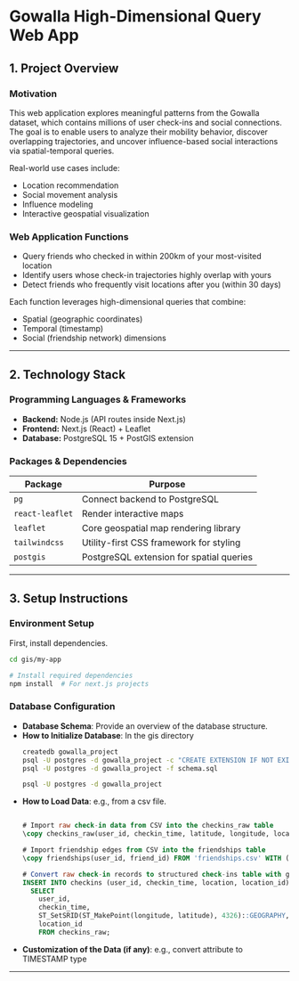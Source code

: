 # Gowalla High-Dimensional Query Web App

## 1. Project Overview

### Motivation

This web application explores meaningful patterns from the Gowalla dataset, which contains millions of user check-ins and social connections. The goal is to enable users to analyze their mobility behavior, discover overlapping trajectories, and uncover influence-based social interactions via spatial-temporal queries.

Real-world use cases include:

- Location recommendation  
- Social movement analysis  
- Influence modeling  
- Interactive geospatial visualization

### Web Application Functions

- Query friends who checked in within 200km of your most-visited location
- Identify users whose check-in trajectories highly overlap with yours
- Detect friends who frequently visit locations after you (within 30 days)

Each function leverages high-dimensional queries that combine:

- Spatial (geographic coordinates)
- Temporal (timestamp)
- Social (friendship network) dimensions

---

## 2. Technology Stack

### Programming Languages & Frameworks

- **Backend:** Node.js (API routes inside Next.js)  
- **Frontend:** Next.js (React) + Leaflet  
- **Database:** PostgreSQL 15 + PostGIS extension  

### Packages & Dependencies

| Package         | Purpose                                      |
|----------------|----------------------------------------------|
| `pg`           | Connect backend to PostgreSQL                |
| `react-leaflet`| Render interactive maps                      |
| `leaflet`      | Core geospatial map rendering library        |
| `tailwindcss`  | Utility-first CSS framework for styling      |
| `postgis`      | PostgreSQL extension for spatial queries     |

---

## 3. Setup Instructions
### Environment Setup
First, install dependencies.
```bash
cd gis/my-app

# Install required dependencies
npm install  # For next.js projects
```

### Database Configuration
- **Database Schema**: Provide an overview of the database structure.
- **How to Initialize Database**:
  In the gis directory
  ```bash
  createdb gowalla_project
  psql -U postgres -d gowalla_project -c "CREATE EXTENSION IF NOT EXISTS postgis;"
  psql -U postgres -d gowalla_project -f schema.sql

  psql -U postgres -d gowalla_project
  ```
- **How to Load Data**: e.g., from a csv file.
  ```sql

  # Import raw check-in data from CSV into the checkins_raw table
  \copy checkins_raw(user_id, checkin_time, latitude, longitude, location_id) FROM 'checkins.csv' WITH (FORMAT csv);

  # Import friendship edges from CSV into the friendships table
  \copy friendships(user_id, friend_id) FROM 'friendships.csv' WITH (FORMAT csv);

  # Convert raw check-in records to structured check-ins table with geography type for spatial queries
  INSERT INTO checkins (user_id, checkin_time, location, location_id)
    SELECT
      user_id,
      checkin_time,
      ST_SetSRID(ST_MakePoint(longitude, latitude), 4326)::GEOGRAPHY,
      location_id
      FROM checkins_raw;
  ```
- **Customization of the Data (if any)**: e.g., convert attribute to TIMESTAMP type

---
